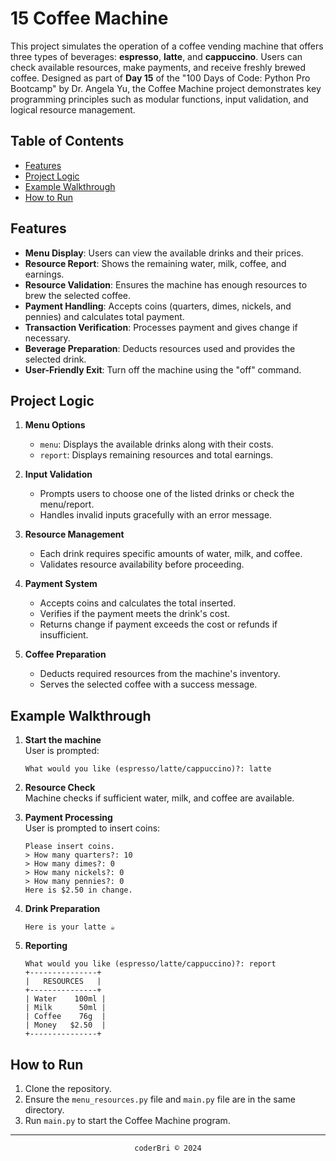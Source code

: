 # 15 Coffee Machine

This project simulates the operation of a coffee vending machine that offers three types of beverages: **espresso**, **latte**, and **cappuccino**. Users can check available resources, make payments, and receive freshly brewed coffee. Designed as part of **Day 15** of the "100 Days of Code: Python Pro Bootcamp" by Dr. Angela Yu, the Coffee Machine project demonstrates key programming principles such as modular functions, input validation, and logical resource management.  


## Table of Contents
- [Features](#features)
- [Project Logic](#project-logic)
- [Example Walkthrough](#example-walkthrough)
- [How to Run](#how-to-run)


## Features

- **Menu Display**: Users can view the available drinks and their prices.  
- **Resource Report**: Shows the remaining water, milk, coffee, and earnings.  
- **Resource Validation**: Ensures the machine has enough resources to brew the selected coffee.  
- **Payment Handling**: Accepts coins (quarters, dimes, nickels, and pennies) and calculates total payment.  
- **Transaction Verification**: Processes payment and gives change if necessary.  
- **Beverage Preparation**: Deducts resources used and provides the selected drink.  
- **User-Friendly Exit**: Turn off the machine using the "off" command.  


## Project Logic  

1. **Menu Options**  
   - `menu`: Displays the available drinks along with their costs.  
   - `report`: Displays remaining resources and total earnings.  

2. **Input Validation**  
   - Prompts users to choose one of the listed drinks or check the menu/report.  
   - Handles invalid inputs gracefully with an error message.  

3. **Resource Management**  
   - Each drink requires specific amounts of water, milk, and coffee.  
   - Validates resource availability before proceeding.  

4. **Payment System**  
   - Accepts coins and calculates the total inserted.  
   - Verifies if the payment meets the drink's cost.  
   - Returns change if payment exceeds the cost or refunds if insufficient.  

5. **Coffee Preparation**  
   - Deducts required resources from the machine's inventory.  
   - Serves the selected coffee with a success message.  



## Example Walkthrough  

1. **Start the machine**  
   User is prompted:  
   ```
   What would you like (espresso/latte/cappuccino)?: latte  
   ```  

2. **Resource Check**  
   Machine checks if sufficient water, milk, and coffee are available.  

3. **Payment Processing**  
   User is prompted to insert coins:  
   ```
   Please insert coins.  
   > How many quarters?: 10  
   > How many dimes?: 0  
   > How many nickels?: 0  
   > How many pennies?: 0  
   Here is $2.50 in change.  
   ```  

4. **Drink Preparation**  
   ```
   Here is your latte ☕️  
   ```  

5. **Reporting**  
   ```
   What would you like (espresso/latte/cappuccino)?: report  
   +---------------+  
   |   RESOURCES   |  
   +---------------+  
   | Water    100ml |  
   | Milk      50ml |  
   | Coffee    76g  |  
   | Money   $2.50  |  
   +---------------+  
   ```


## How to Run  

1. Clone the repository.  
2. Ensure the `menu_resources.py` file and `main.py` file are in the same directory.  
3. Run `main.py` to start the Coffee Machine program.  


---
<section align="center">
  <code>coderBri © 2024</code>
</section>
